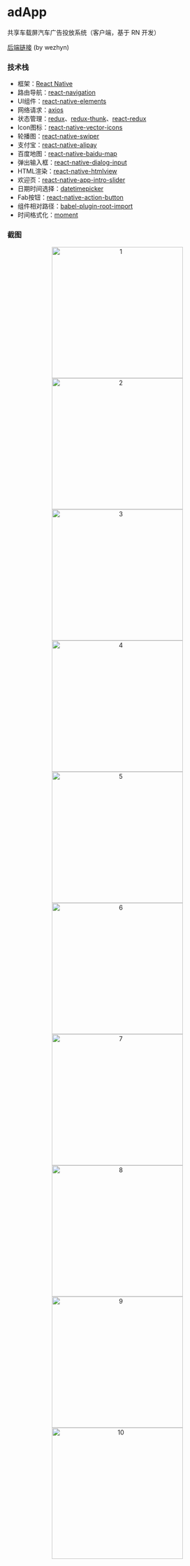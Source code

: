 # adApp

共享车载屏汽车广告投放系统（客户端，基于 RN 开发）

[后端链接](https://github.com/wezhyn/ad-launch) (by wezhyn)

### 技术栈

- 框架：[React Native](https://reactnative.com/)
- 路由导航：[react-navigation](https://reactnavigation.org/)
- UI组件：[react-native-elements](https://react-native-elements.github.io/react-native-elements/)
- 网络请求：[axios](https://github.com/axios/axios)
- 状态管理：[redux](https://redux.js.org/)、[redux-thunk](https://github.com/reduxjs/redux-thunk)、[react-redux](https://github.com/reduxjs/react-redux)
- Icon图标：[react-native-vector-icons](https://github.com/oblador/react-native-vector-icons)
- 轮播图：[react-native-swiper](https://github.com/leecade/react-native-swiper)
- 支付宝：[react-native-alipay](https://github.com/0x5e/react-native-alipay)
- 百度地图：[react-native-baidu-map](https://github.com/lovebing/react-native-baidu-map)
- 弹出输入框：[react-native-dialog-input](https://github.com/joseestrella89/react-native-dialog-input)
- HTML渲染：[react-native-htmlview](https://github.com/jsdf/react-native-htmlview)
- 欢迎页：[react-native-app-intro-slider](https://github.com/Jacse/react-native-app-intro-slider)
- 日期时间选择：[datetimepicker](https://github.com/react-native-community/react-native-datetimepicker)
- Fab按钮：[react-native-action-button](https://github.com/mastermoo/react-native-action-button)
- 组件相对路径：[babel-plugin-root-import](https://github.com/entwicklerstube/babel-plugin-root-import)
- 时间格式化：[moment](https://momentjs.com/)

### 截图

<div align="center">
  <img src="./screenshots/1.jpg" alt="1" width="300">
  <img src="./screenshots/2.jpg" alt="2" width="300">
</div>

<div align="center">
  <img src="./screenshots/3.jpg" alt="3" width="300">
  <img src="./screenshots/4.jpg" alt="4" width="300">
</div>

<div align="center">
  <img src="./screenshots/5.jpg" alt="5" width="300">
  <img src="./screenshots/6.jpg" alt="6" width="300">
</div>

<div align="center">
  <img src="./screenshots/7.jpg" alt="7" width="300">
  <img src="./screenshots/8.jpg" alt="8" width="300">
</div>

<div align="center">
  <img src="./screenshots/9.jpg" alt="9" width="300">
  <img src="./screenshots/10.jpg" alt="10" width="300">
</div>
